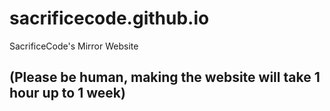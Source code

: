 # sacrificecode.github.io
SacrificeCode's Mirror Website

## (Please be human, making the website will take 1 hour up to 1 week)
